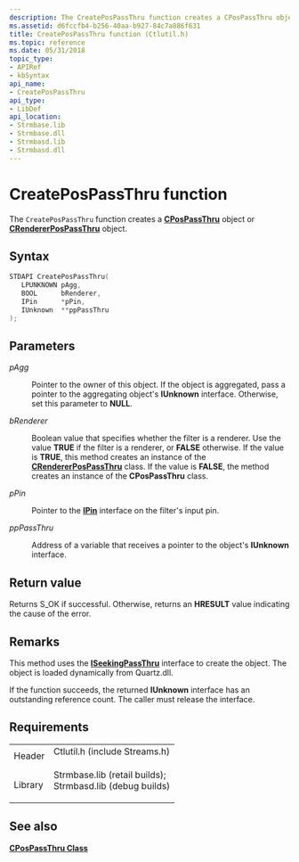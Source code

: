 ```yaml
---
description: The CreatePosPassThru function creates a CPosPassThru object or CRendererPosPassThru object.
ms.assetid: d6fccfb4-b256-40aa-b927-84c7a886f631
title: CreatePosPassThru function (Ctlutil.h)
ms.topic: reference
ms.date: 05/31/2018
topic_type: 
- APIRef
- kbSyntax
api_name: 
- CreatePosPassThru
api_type: 
- LibDef
api_location: 
- Strmbase.lib
- Strmbase.dll
- Strmbasd.lib
- Strmbasd.dll
---
```


# CreatePosPassThru function

The `CreatePosPassThru` function creates a [**CPosPassThru**](cpospassthru.md) object or [**CRendererPosPassThru**](crendererpospassthru.md) object.

## Syntax


```C++
STDAPI CreatePosPassThru(
   LPUNKNOWN pAgg,
   BOOL      bRenderer,
   IPin      *pPin,
   IUnknown  **ppPassThru
);
```



## Parameters

<dl> <dt>

*pAgg* 
</dt> <dd>

Pointer to the owner of this object. If the object is aggregated, pass a pointer to the aggregating object's **IUnknown** interface. Otherwise, set this parameter to **NULL**.

</dd> <dt>

*bRenderer* 
</dt> <dd>

Boolean value that specifies whether the filter is a renderer. Use the value **TRUE** if the filter is a renderer, or **FALSE** otherwise. If the value is **TRUE**, this method creates an instance of the [**CRendererPosPassThru**](crendererpospassthru.md) class. If the value is **FALSE**, the method creates an instance of the **CPosPassThru** class.

</dd> <dt>

*pPin* 
</dt> <dd>

Pointer to the [**IPin**](/windows/desktop/api/Strmif/nn-strmif-ipin) interface on the filter's input pin.

</dd> <dt>

*ppPassThru* 
</dt> <dd>

Address of a variable that receives a pointer to the object's **IUnknown** interface.

</dd> </dl>

## Return value

Returns S\_OK if successful. Otherwise, returns an **HRESULT** value indicating the cause of the error.

## Remarks

This method uses the [**ISeekingPassThru**](/windows/desktop/api/Strmif/nn-strmif-iseekingpassthru) interface to create the object. The object is loaded dynamically from Quartz.dll.

If the function succeeds, the returned **IUnknown** interface has an outstanding reference count. The caller must release the interface.

## Requirements



|                    |                                                                                                                                                                                            |
|--------------------|--------------------------------------------------------------------------------------------------------------------------------------------------------------------------------------------|
| Header<br/>  | <dl> <dt>Ctlutil.h (include Streams.h)</dt> </dl>                                                                                   |
| Library<br/> | <dl> <dt>Strmbase.lib (retail builds); </dt> <dt>Strmbasd.lib (debug builds)</dt> </dl> |



## See also

<dl> <dt>

[**CPosPassThru Class**](cpospassthru.md)
</dt> </dl>

 

 




